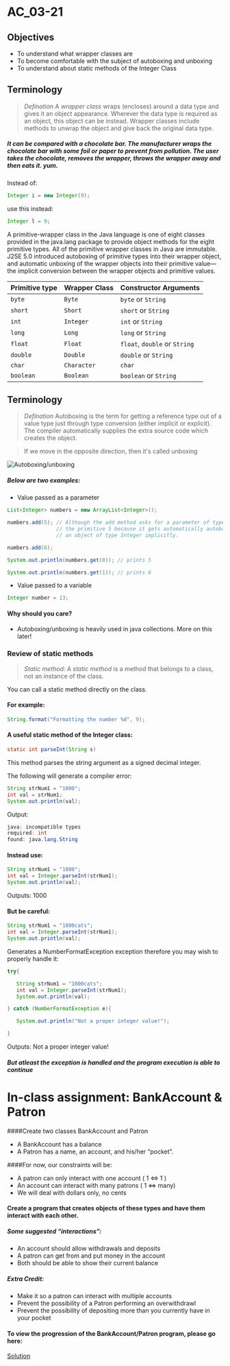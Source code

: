 # AC_03-21

## Objectives
- To understand what wrapper classes are
- To become comfortable with the subject of autoboxing and unboxing
- To understand about static methods of the Integer Class

## Terminology

> *Defination* A *wrapper class* wraps (encloses) around a data type and gives it an object appearance. Wherever the data type is required as an object, this object can be instead. Wrapper classes include methods to unwrap the object and give back the original data type. 

##### It can be compared with a chocolate bar. The manufacturer wraps the chocolate bar with some foil or paper to prevent from pollution. The user takes the chocolate, removes the wrapper, throws the wrapper away and then eats it. yum.

Instead of:

```java
Integer i = new Integer(9);
```

use this instead:

```java
Integer l = 9;
```

A primitive-wrapper class in the Java language is one of eight classes provided in the java.lang package to provide object methods for the eight primitive types. All of the primitive wrapper classes in Java are immutable. J2SE 5.0 introduced autoboxing of primitive types into their wrapper object, and automatic unboxing of the wrapper objects into their primitive value—the implicit conversion between the wrapper objects and primitive values.


| Primitive type  | Wrapper Class | Constructor Arguments |
|---|---|---|
| `byte` | `Byte` | `byte` or `String` |
| `short` | `Short` | `short` or `String`	 |
| `int` | `Integer` | `int` or `String` |
| `long` | `Long` | `long` or `String` |
| `float` | `Float` | `float`, `double` or `String` |
| `double` | `Double` | `double` or `String` |
| `char` | `Character` | `char` |
| `boolean` | `Boolean` | `boolean` or `String` |


## Terminology

> *Defination* Autoboxing is the term for getting a reference type out of a value type just through type conversion (either implicit or explicit). The compiler automatically supplies the extra source code which creates the object.

> If we move in the opposite direction, then it's called unboxing

![Autoboxing/unboxing](https://github.com/accesscode-2-1/unit-0/blob/master/images/AutoBoxing_UnBoxing.png)

##### Below are two examples:

- Value passed as a parameter

```java
List<Integer> numbers = new ArrayList<Integer>();

numbers.add(5); // Although the add method asks for a parameter of type Integer, we can use 
                // the primitive 5 because it gets automatically autoboxed into 
                // an object of type Integer implicitly.

numbers.add(6);

System.out.println(numbers.get(0)); // prints 5

System.out.println(numbers.get(1)); // prints 6
```

- Value passed to a variable

```java
Integer number = 13;
```


#### Why should you care? 
- Autoboxing/unboxing is heavily used in java collections. More on this later!

### Review of static methods

> *Static method:* A *static method* is a method that belongs to a class, not an instance of the class.

You can call a static method directly on the class.
    
#### For example:

```java
String.format("Formatting the number %d", 9);
```

#### A useful static method  of the Integer class:

```java
static int parseInt(String s) 
```

This method parses the string argument as a signed decimal integer.

The following will generate a compiler error:

```java
String strNum1 = "1000"; 
int val = strNum1;
System.out.println(val);
```

Output:
```java
java: incompatible types
required: int
found: java.lang.String
```

#### Instead use:

```java
String strNum1 = "1000";     
int val = Integer.parseInt(strNum1);
System.out.println(val);
```

Outputs: 1000

#### But be careful:

```java
String strNum1 = "1000cats";
int val = Integer.parseInt(strNum1);
System.out.println(val);
```

Generates a NumberFormatException exception therefore you may wish to properly handle it:

```java
try{

   String strNum1 = "1000cats";
   int val = Integer.parseInt(strNum1);
   System.out.println(val);

} catch (NumberFormatException e){

   System.out.println("Not a proper integer value!");

}
```

Outputs: Not a proper integer value!

##### But atleast the exception is handled and the program execution is able to continue

# In-class assignment: BankAccount & Patron

####Create two classes BankAccount and Patron
- A BankAccount has a balance
- A Patron has a name, an account, and his/her “pocket”.

####For now, our constraints will be:
- A patron can only interact with one account ( 1 <=> 1   )
- An account can interact with many patrons   ( 1 <=> many)
- We will deal with dollars only, no cents

#### Create a program that creates objects of these types and have them interact with each other.

##### Some suggested “interactions”:
- An account should allow withdrawals and deposits
- A patron can get from and put money in the account
- Both should be able to show their current balance

##### Extra Credit:
- Make it so a patron can interact with multiple accounts
- Prevent the possibility of a Patron performing an overwithdrawl
- Prevent the possibility of depositing more than you currently have in your pocket

#### To view the progression of the BankAccount/Patron program, please go here:
[Solution](https://github.com/accesscode-2-1/unit-0/compare/bfcaa203975aa7067d7c96165f69fb388745d0cb...b0220d2cf969895e5f316c35dffa28c73651ea90)

